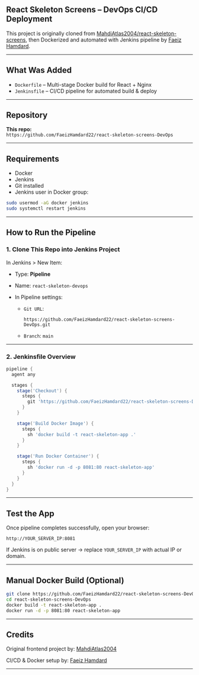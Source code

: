 ## React Skeleton Screens – DevOps CI/CD Deployment

This project is originally cloned from [MahdiAtlas2004/react-skeleton-screens](https://github.com/MahdiAtlas2004/react-skeleton-screens), then Dockerized and automated with Jenkins pipeline by [Faeiz Hamdard](https://github.com/FaeizHamdard22).

---

##  What Was Added

-  `Dockerfile` – Multi-stage Docker build for React + Nginx
-  `Jenkinsfile` – CI/CD pipeline for automated build & deploy

---

##  Repository

**This repo:**  
`https://github.com/FaeizHamdard22/react-skeleton-screens-DevOps`

---

##  Requirements

-  Docker
-  Jenkins
-  Git installed
-  Jenkins user in Docker group:
  ```bash
  sudo usermod -aG docker jenkins
  sudo systemctl restart jenkins
````

---

##  How to Run the Pipeline

### 1. Clone This Repo into Jenkins Project

In Jenkins > New Item:

* Type: **Pipeline**
* Name: `react-skeleton-devops`
* In Pipeline settings:

  * `Git URL`:

    ```
    https://github.com/FaeizHamdard22/react-skeleton-screens-DevOps.git
    ```
  * `Branch`: `main`

---

### 2. Jenkinsfile Overview

```groovy
pipeline {
  agent any

  stages {
    stage('Checkout') {
      steps {
        git 'https://github.com/FaeizHamdard22/react-skeleton-screens-DevOps.git'
      }
    }

    stage('Build Docker Image') {
      steps {
        sh 'docker build -t react-skeleton-app .'
      }
    }

    stage('Run Docker Container') {
      steps {
        sh 'docker run -d -p 8081:80 react-skeleton-app'
      }
    }
  }
}
```

---

##  Test the App

Once pipeline completes successfully, open your browser:

```text
http://YOUR_SERVER_IP:8081
```

If Jenkins is on public server → replace `YOUR_SERVER_IP` with actual IP or domain.

---

##  Manual Docker Build (Optional)

```bash
git clone https://github.com/FaeizHamdard22/react-skeleton-screens-DevOps.git
cd react-skeleton-screens-DevOps
docker build -t react-skeleton-app .
docker run -d -p 8081:80 react-skeleton-app
```

---

## Credits

Original frontend project by:
[MahdiAtlas2004](https://github.com/MahdiAtlas2004/react-skeleton-screens)

CI/CD & Docker setup by:
[Faeiz Hamdard](https://github.com/FaeizHamdard22)

---

